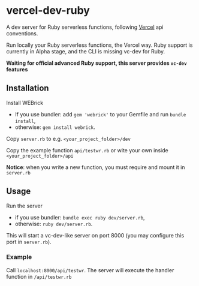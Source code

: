 # vercel-dev-ruby
A dev server for Ruby serverless functions, following [Vercel](https://vercel.com) api conventions.

Run locally your Ruby serverless functions, the Vercel way.
Ruby support is currently in Alpha stage, and the CLI is missing vc-dev for Ruby.

__Waiting for official advanced Ruby support, this server provides `vc-dev` features__

## Installation

Install WEBrick 
 - If you use bundler: add `gem 'webrick'` to your Gemfile and run `bundle install`,
 - otherwise: `gem install webrick`.

Copy `server.rb` to e.g. `<your_project_folder>/dev`

Copy the example function `api/testwr.rb` or wite your own inside `<your_project_folder>/api`

__Notice__: when you write a new function, you must require and mount it in `server.rb`

## Usage

Run the server
 - if you use bundler: `bundle exec ruby dev/server.rb`,
 - otherwise: `ruby dev/server.rb`.
 
This will start a vc-dev-like server on port 8000 (you may configure this port in `server.rb`). 

### Example
Call `localhost:8000/api/testwr`. The server will execute the handler function in `/api/testwr.rb`




